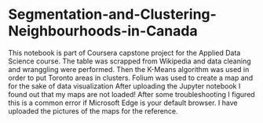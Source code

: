# Segmentation-and-Clustering-Neighbourhoods-in-Canada
This notebook is part of Coursera capstone project for the Applied Data Science course. 
The table was scrapped from Wikipedia and data cleaning and wranggling were performed.
Then the K-Means algorithm was used in order to put Toronto areas in clusters.
Folium was used to create a map and for the sake of data visualization
After uploading the Jupyter notebook I found out that my maps are not loaded! After some troubleshooting I figured this is a common error if Microsoft Edge is your default browser. I have uploaded the pictures of the maps for the reference.
